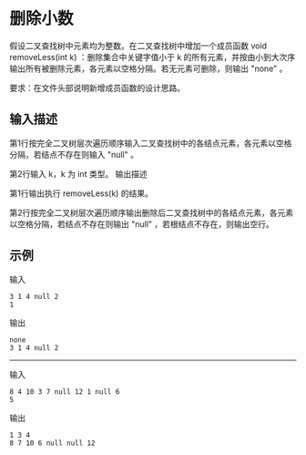 # 删除小数

假设二叉查找树中元素均为整数。在二叉查找树中增加一个成员函数 void removeLess(int k) ：删除集合中关键字值小于 k 的所有元素，并按由小到大次序输出所有被删除元素，各元素以空格分隔。若无元素可删除，则输出 "none" 。 

要求：在文件头部说明新增成员函数的设计思路。

## 输入描述

第1行按完全二叉树层次遍历顺序输入二叉查找树中的各结点元素，各元素以空格分隔，若结点不存在则输入 "null" 。

第2行输入 k，k 为 int 类型。
输出描述

第1行输出执行 removeLess(k) 的结果。

第2行按完全二叉树层次遍历顺序输出删除后二叉查找树中的各结点元素，各元素以空格分隔，若结点不存在则输出 "null" ，若根结点不存在，则输出空行。

## 示例
输入
```
3 1 4 null 2
1
```
输出
```
none
3 1 4 null 2
```
-----

输入
```
8 4 10 3 7 null 12 1 null 6
5
```
输出
```
1 3 4
8 7 10 6 null null 12
```

